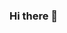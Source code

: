 ### Hi there 👋

<!--
**B-Ferrell/B-Ferrell** is a ✨ _special_ ✨ repository because its `README.md` (this file) appears on your GitHub profile.

Here are some ideas to get you started:

- 🔭 I am currently a chemistry professor who specializes in organic and biochemistry
- 🌱 I am currently learning Python and R in preparation for courses in the OMSA Masters' degree at the Georgia Institute of Technology
- 
-->
